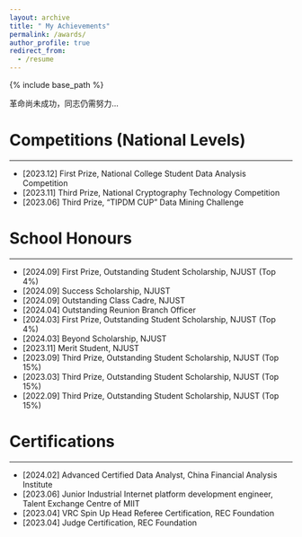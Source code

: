 ```yaml
---
layout: archive
title: " My Achievements"
permalink: /awards/
author_profile: true
redirect_from:
  - /resume
---
```


{% include base_path %}

革命尚未成功，同志仍需努力...

Competitions (National Levels)
======
---
* [2023.12] First Prize, National College Student Data Analysis Competition
* [2023.11] Third Prize, National Cryptography Technology Competition
* [2023.06] Third Prize, “TIPDM CUP” Data Mining Challenge


School Honours
======
---
* [2024.09] First Prize, Outstanding Student Scholarship, NJUST (Top 4%)
* [2024.09] Success Scholarship, NJUST
* [2024.09] Outstanding Class Cadre, NJUST
* [2024.04] Outstanding Reunion Branch Officer
* [2024.03] First Prize, Outstanding Student Scholarship, NJUST (Top 4%)
* [2024.03] Beyond Scholarship, NJUST
* [2023.11] Merit Student, NJUST
* [2023.09] Third Prize, Outstanding Student Scholarship, NJUST (Top 15%)
* [2023.03] Third Prize, Outstanding Student Scholarship, NJUST (Top 15%)
* [2022.09] Third Prize, Outstanding Student Scholarship, NJUST (Top 15%)


Certifications
======
---
* [2024.02] Advanced Certified Data Analyst, China Financial Analysis Institute
* [2023.06] Junior Industrial Internet platform development engineer, Talent Exchange Centre of MIIT
* [2023.04] VRC Spin Up Head Referee Certification, REC Foundation
* [2023.04] Judge Certification, REC Foundation
